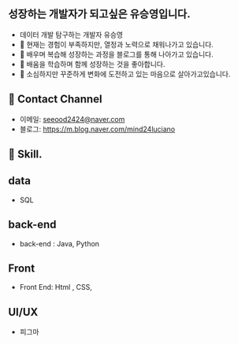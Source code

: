 
## 성장하는 개발자가 되고싶은  유승영입니다.
 
-  데이터 개발 탐구하는 개발자 유승영
-  🔭 현재는 경험이 부족하지만, 열정과 노력으로 채워나가고 있습니다.
-  🌱 배우며  복습해 성장하는 과정을 블로그를 통해 나아가고 있습니다.
-  👯 배움을 학습하며 함께 성장하는 것을 좋아합니다.
-  👀 소심하지만  꾸준하게  변화에 도전하고 있는 마음으로 살아가고있습니다.

## 🐲 Contact  Channel
- 이메일: seeood2424@naver.com
- 블로그: https://m.blog.naver.com/mind24luciano

## 🙂 Skill.
## data
- SQL

## back-end 
- back-end : Java, Python
## Front
- Front End:  Html , CSS,
## UI/UX
- 피그마
